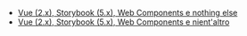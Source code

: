 * [Vue (2.x), Storybook (5.x), Web Components e nothing else](https://dev.to/lucabro81/vue-2-x-storybook-5-x-web-components-e-nothing-else-5ak6)
* [Vue (2.x), Storybook (5.x), Web Components e nient'altro](https://dev.to/lucabro81/vue-2-x-storybook-5-x-web-components-e-nient-altro-4l29)
